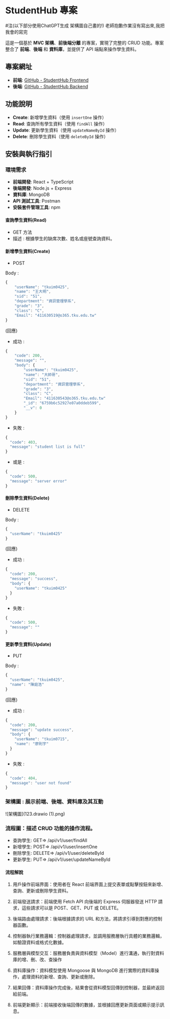 # StudentHub 專案 
#注(以下部分使用ChatGPT生成 架構圖自己畫的!) 老師抱歉作業沒有寫出來,我把我會的寫完

這是一個基於 **MVC 架構**、**前後端分離** 的專案，實現了完整的 CRUD 功能。專案整合了 **前端**、**後端** 和 **資料庫**，並提供了 API 端點來操作學生資料。

## 專案網址

- **前端**: [GitHub - StudentHub Frontend](https://github.com/nelson0715/StudentHub_front_end)
- **後端**: [GitHub - StudentHub Backend](https://github.com/nelson0715/StudentHub_rear_end)

## 功能說明

- **Create**: 新增學生資料（使用 `insertOne` 操作）
- **Read**: 查詢所有學生資料（使用 `findAll` 操作）
- **Update**: 更新學生資料（使用 `updateNameById` 操作）
- **Delete**: 刪除學生資料（使用 `deleteById` 操作）

## 安裝與執行指引

### 環境需求

- **前端開發**: React + TypeScript
- **後端開發**: Node.js + Express
- **資料庫**: MongoDB
- **API 測試工具**: Postman
- **安裝套件管理工具**: npm

#### 查詢學生資料(Read)
* GET 方法
* 描述 : 根據學生的缺席次數、姓名或座號查詢資料。

#### 新增學生資料(Create)
* POST

Body :
```typescript
{
    "userName": "tkuim0425",
    "name": "王大明",
    "sid": "51",
    "department": "資訊管理學系",
    "grade": "3",
    "class": "C",
    "Email": "411630519@o365.tku.edu.tw"
}
```

(回應)
* 成功 : 
```typescript
{
    "code": 200,
    "message": "",
    "body": {
        "userName": "tkuim0425",
        "name": "大帥哥",
        "sid": "51",
        "department": "資訊管理學系",
        "grade": "3",
        "class": "C",
        "Email": "411630543@o365.tku.edu.tw"
        "_id": "6759b6c52927e07a0ddeb599",
        "__v": 0
    }
}
```

* 失敗 : 
```typescript
{
  "code": 403,
  "message": "student list is full"
}
```
* 或是 : 
```typescript
{
  "code": 500,
  "message": "server error"
}
```
#### 刪除學生資料(Delete)
* DELETE

Body :
```typescript
{
  "userName": "tkuim0425"
}
```

(回應)
* 成功 : 
```typescript
{
  "code": 200,
  "message": "success",
  "body": {
    "userName": "tkuim0425"
  }
}
```

* 失敗 : 
```typescript
{
  "code": 500,
  "message": ""
}
```

#### 更新學生資料(Update)
* PUT

Body :
```typescript
{
  "userName": "tkuim0425",
  "name": "陳庭浩"
}
```

(回應)
* 成功 : 
```typescript
{
  "code": 200,
  "message": "update success",
  "body": {
    "userName": "tkuim0715",
    "name": "廖則宇"
  }
}
```

* 失敗 : 
```typescript
{
  "code": 404,
  "message": "user not found"
}
```

### 架構圖 : 展示前端、後端、資料庫及其互動
![架構圖](123.drawio (1).png)

### 流程圖：描述 CRUD 功能的操作流程。

* 查詢學生: GET=> /api/v1/user/findAll
* 新增學生: POST=> /api/v1/user/insertOne
* 刪除學生: DELETE=> /api/v1/user/deleteById
* 更新學生: PUT=> /api/v1/user/updateNameById

#### 流程解說

1. 用戶操作前端界面：使用者在 React 前端界面上提交表單或點擊按鈕來新增、查詢、更新或刪除學生資料。

2. 前端發送請求：前端使用 Fetch API 向後端的 Express 伺服器發送 HTTP 請求，這些請求可以是 POST、GET、PUT 或 DELETE。

3. 後端路由處理請求：後端根據請求的 URL 和方法，將請求引導到對應的控制器函數。

4. 控制器執行業務邏輯：控制器處理請求，並調用服務層執行具體的業務邏輯，如驗證資料或格式化數據。

5. 服務層與模型交互：服務層負責與資料模型（Model）進行溝通，執行對資料庫的增、刪、改、查操作

6. 資料庫操作：資料模型使用 Mongoose 與 MongoDB 進行實際的資料庫操作，處理資料的新增、查詢、更新或刪除。

7. 結果回傳：資料庫操作完成後，結果會從資料模型回傳到控制器，並最終返回給前端。

8. 前端更新顯示：前端接收後端回傳的數據，並根據回應更新頁面或顯示提示訊息。
